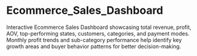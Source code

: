 # Ecommerce_Sales_Dashboard
Interactive Ecommerce Sales Dashboard showcasing total revenue, profit, AOV, top-performing states, customers, categories, and payment modes. Monthly profit trends and sub-category performance help identify key growth areas and buyer behavior patterns for better decision-making.
